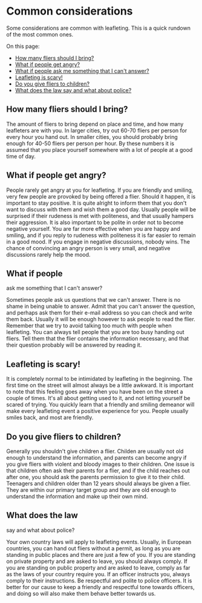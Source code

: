 # Common considerations

Some considerations are common with leafleting. This is a quick rundown of the
most common ones.    

On this page:

- [How many fliers should I bring?](#how-many-fliers-should-i-bring)
- [What if people get angry?](#what-if-people-get-angry)
- [What if people ask me something that I can't answer?](#what-if-people-ask-me-something-i-cant-answer)
- [Leafleting is scary!](#leafleting-is-scary)
- [Do you give fliers to children?](#do-you-give-fliers-to-children)
- [What does the law say and what about police?](#what-does-the-law-say-and-what-about-police)

## <a name="how-many-fliers-should-i-bring"></a>How many fliers should I bring?

The amount of fliers to bring depend on place and time, and how many leafleters
are with you. In larger cities, try out 60-70 fliers per person for every hour
you hand out. In smaller cities, you should probably bring enough for 40-50
fliers per person per hour. By these numbers it is assumed that you place
yourself somewhere with a lot of people at a good time of day.

## <a name="what-if-people-get-angry"></a>What if people get angry?

People rarely get angry at you for leafleting. If you are friendly and smiling,
very few people are provoked by being offered a flier. Should it happen, it is
important to stay positive. It is quite alright to inform them that you don't
want to discuss with them and wish them a good day. Usually people will be
surprised if their rudeness is met with politeness, and that usually hampers
their aggression. It is also important to be polite in order not to become
negative yourself. You are far more effective when you are happy and smiling,
and if you reply to rudeness with politeness it is far easier to remain in a
good mood. If you engage in negative discussions, nobody wins. The chance of
convincing an angry person is very small, and negative discussions rarely help
the mood.

## <a name="what-if-people-ask-me-something-i-cant-answer"></a>What if people
ask me something that I can't answer?

Sometimes people ask us questions that we can't answer. There is no shame in
being unable to answer. Admit that you can't answer the question, and perhaps
ask them for their e-mail address so you can check and write them back. Usually
it will be enough however to ask people to read the flier. Remember that we try
to avoid talking too much with people when leafleting. You can always tell
people that you are too busy handing out fliers. Tell them that the flier
contains the information necessary, and that their question probably will be
answered by reading it.

## <a name="leafleting-is-scary"></a>Leafleting is scary!

It is completely normal to be intimidated by leafleting in the beginning. The
first time on the street will almost always be a little awkward. It is important
 to note that this feeling goes away when you have been on the street a couple
 of times. It's all about getting used to it, and not letting yourself be scared
  of trying. You quickly learn that a friendly and smiling demeanor will make
  every leafleting event a positive experience for you. People usually smiles
  back, and most are friendly.

## <a name="do-you-give-fliers-to-children"></a>Do you give fliers to children?

Generally you shouldn't give children a flier. Childen are usually not old
enough to understand the information, and parents can become angry if you give
fliers with violent and bloody images to their children. One issue is that
children often ask their parents for a flier, and if the child reaches out after
 one, you should ask the parents permission to give it to their child. Teenagers
  and children older than 12 years should always be given a flier. They are
  within our primary target group and they are old enough to understand the
  information and make up their own mind.

## <a name="what-does-the-law-say-and-what-about-police"></a>What does the law
say and what about police?

Your own country laws will apply to leafleting events. Usually, in European
countries, you can hand out fliers without a permit, as long as you are standing
 in public places and there are just a few of you. If you are standing on
 private property and are asked to leave, you should always comply. If you are
 standing on public property and are asked to leave, comply as far as the laws
 of your country require you. If an officer instructs you, always comply to
 their instructions. Be respectful and polite to police officers. It is better
 for our cause to keep a friendly and respectful tone towards officers, and
 doing so will also make them behave better towards us.
